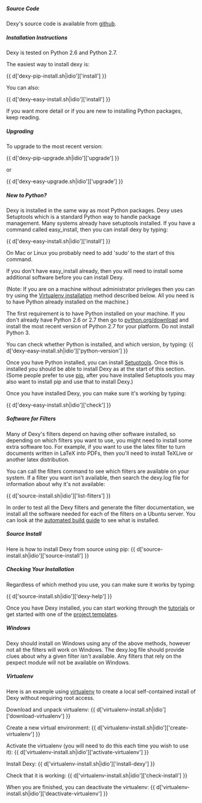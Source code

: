 <div class="divider">
<h5><span>Source Code</span></h5>
<!--Divider With Titling-->
</div>

Dexy's source code is available from [github](http://github.com/ananelson/dexy).

<div class="divider">
<h5><span>Installation Instructions</span></h5>
<!--Divider With Titling-->
</div>

Dexy is tested on Python 2.6 and Python 2.7.

The easiest way to install dexy is:

{{ d['dexy-pip-install.sh|idio']['install'] }}

You can also:

{{ d['dexy-easy-install.sh|idio']['install'] }}

If you want more detail or if you are new to installing Python packages, keep reading.

<div class="divider">
<h5><span>Upgrading</span></h5>
<!--Divider With Titling-->
</div>

To upgrade to the most recent version:

{{ d['dexy-pip-upgrade.sh|idio']['upgrade'] }}

or

{{ d['dexy-easy-upgrade.sh|idio']['upgrade'] }}

<div class="divider">
<h5><span>New to Python?</span></h5>
<!--Divider With Titling-->
</div>

Dexy is installed in the same way as most Python packages. Dexy uses Setuptools which is a standard Python way to handle package management. Many systems already have setuptools installed. If you have a command called easy_install, then you can install dexy by typing:

{{ d['dexy-easy-install.sh|idio']['install'] }}

On Mac or Linux you probably need to add 'sudo' to the start of this command.

If you don't have easy_install already, then you will need to install some additional software before you can install Dexy.

(Note: If you are on a machine without administrator privileges then you can try using the <a href="#nosudo">Virtualenv installation</a> method described below. All you need is to have Python already installed on the machine.)

The first requirement is to have Python installed on your machine. If you don't already have Python 2.6 or 2.7 then go to [python.org/download](http://www.python.org/download/) and install the most recent version of Python 2.7 for your platform. Do not install Python 3.

You can check whether Python is installed, and which version, by typing:
{{ d['dexy-easy-install.sh|idio']['python-version'] }}

Once you have Python installed, you can install [Setuptools](http://pypi.python.org/pypi/setuptools). Once this is installed you should be able to install Dexy as at the start of this section. (Some people prefer to use [pip](http://www.pip-installer.org/), after you have installed Setuptools you may also want to install pip and use that to install Dexy.)

Once you have installed Dexy, you can make sure it's working by typing:

{{ d['dexy-easy-install.sh|idio']['check'] }}

<div class="divider">
<h5><span>Software for Filters</span></h5>
<!--Divider With Titling-->
</div>

Many of Dexy's filters depend on having other software installed, so depending on which filters you want to use, you might need to install some extra software too. For example, if you want to use the latex filter to turn documents written in LaTeX into PDFs, then you'll need to install TeXLive or another latex distribution.

You can call the filters command to see which filters are available on your system. If a filter you want isn't available, then search the dexy.log file for information about why it's not available:

{{ d['source-install.sh|idio']['list-filters'] }}

In order to test all the Dexy filters and generate the filter documentation, we install all the software needed for each of the filters on a Ubuntu server. You can look at the [automated build guide](dexy-automated-build-guide.pdf) to see what is installed.

<div class="divider">
<h5><span>Source Install</span></h5>
<!--Divider With Titling-->
</div>

Here is how to install Dexy from source using pip:
{{ d['source-install.sh|idio']['source-install'] }}

<div class="divider">
<h5><span>Checking Your Installation</span></h5>
<!--Divider With Titling-->
</div>

Regardless of which method you use, you can make sure it works by typing:

{{ d['source-install.sh|idio']['dexy-help'] }}

Once you have Dexy installed, you can start working through the [tutorials](/docs/tutorials) or get started with one of the [project templates](http://github.com/ananelson/dexy-templates).

<div class="divider" id="windows">
<h5><span>Windows</span></h5>
<!--Divider With Titling-->
</div>

Dexy should install on Windows using any of the above methods, however not all the filters will work on Windows. The dexy.log file should provide clues about why a given filter isn't available. Any filters that rely on the pexpect module will not be available on Windows.

<div class="divider" id="nosudo">
<h5><span>Virtualenv</span></h5>
<!--Divider With Titling-->
</div>

Here is an example using [virtualenv](http://www.virtualenv.org/en/latest/) to create a local self-contained install of Dexy without requiring root access.

Download and unpack virtualenv:
{{ d['virtualenv-install.sh|idio']['download-virtualenv'] }}

Create a new virtual environment:
{{ d['virtualenv-install.sh|idio']['create-virtualenv'] }}

Activate the virtualenv (you will need to do this each time you wish to use it):
{{ d['virtualenv-install.sh|idio']['activate-virtualenv'] }}

Install Dexy:
{{ d['virtualenv-install.sh|idio']['install-dexy'] }}

Check that it is working:
{{ d['virtualenv-install.sh|idio']['check-install'] }}

When you are finished, you can deactivate the virtualenv:
{{ d['virtualenv-install.sh|idio']['deactivate-virtualenv'] }}
